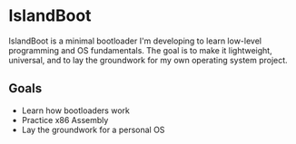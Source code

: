 # IslandBoot

IslandBoot is a minimal bootloader I'm developing to learn low-level programming and OS fundamentals.
The goal is to make it lightweight, universal, and to lay the groundwork for my own operating system project.

## Goals

- Learn how bootloaders work
- Practice x86 Assembly
- Lay the groundwork for a personal OS
